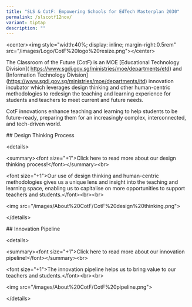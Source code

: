 ```yaml
---
title: "SLS & CotF: Empowering Schools for EdTech Masterplan 2030"
permalink: /slscotf12nov/
variant: tiptap
description: ""
---
```

<p>&lt;center&gt;&lt;img style="width:40%; display: inline; margin-right:0.5rem"
src="/images/Logo/CotF%20logo%20resize.png"&gt;&lt;/center&gt;</p>
<p>The Classroom of the Future (CotF) is an MOE [Educational Technology Division](
<a href="https://www.sgdi.gov.sg/ministries/moe/departments/etd" rel="noopener noreferrer nofollow" target="_blank">https://www.sgdi.gov.sg/ministries/moe/departments/etd</a>) and [Information
Technology Division](<a href="https://www.sgdi.gov.sg/ministries/moe/departments/itd" rel="noopener noreferrer nofollow" target="_blank">https://www.sgdi.gov.sg/ministries/moe/departments/itd</a>)
innovation incubator which leverages design thinking and other human-centric
methodologies to redesign the teaching and learning experience for students
and teachers to meet current and future needs.</p>
<p>CotF innovations enhance teaching and learning to help students to be
future-ready, preparing them for an increasingly complex, interconnected,
and tech-driven world.</p>
<p>## Design Thinking Process</p>
<p>&lt;details&gt;</p>
<p>&lt;summary&gt;&lt;font size="+1"&gt;Click here to read more about our
design thinking process!&lt;/font&gt;&lt;/summary&gt;&lt;br&gt;</p>
<p>&lt;font size="+1"&gt;Our use of design thinking and human-centric methodologies
gives us a unique lens and insight into the teaching and learning space,
enabling us to capitalise on more opportunities to support teachers and
students.&lt;/font&gt;&lt;br&gt;&lt;br&gt;</p>
<p>&lt;img src="/images/About%20CotF/CotF%20design%20thinking.png"&gt;</p>
<p>&lt;/details&gt;</p>
<p>## Innovation Pipeline</p>
<p>&lt;details&gt;</p>
<p>&lt;summary&gt;&lt;font size="+1"&gt;Click here to read more about our
innovation pipeline!&lt;/font&gt;&lt;/summary&gt;&lt;br&gt;</p>
<p>&lt;font size="+1"&gt;The innovation pipeline helps us to bring value
to our teachers and students.&lt;/font&gt;&lt;br&gt;&lt;br&gt;</p>
<p>&lt;img src="/images/About%20CotF/CotF%20pipeline.png"&gt;</p>
<p>&lt;/details&gt;</p>